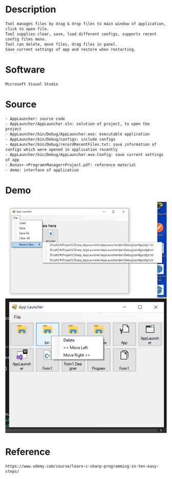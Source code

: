 # Description
    Tool manages files by drag & drop files to main window of application, click to open file. 
    Tool supplies clear, save, load different configs, supports recent config files menu.
    Tool can delete, move files, drag files in panel.
    Save current settings of app and restore when restarting.

# Software
    Microsoft Visual Studio

# Source
    - AppLauncher: source code
    - AppLauncher/AppLauncher.sln: solution of project, to open the project
    - AppLauncher/bin/Debug/AppLauncher.exe: executable application
    - AppLauncher/bin/Debug/configs: include configs
    - AppLauncher/bin/Debug/recordRecentFiles.txt: save information of configs which were opened in application recently
    - AppLauncher/bin/Debug/AppLauncher.exe.Config: save current settings of app
    - Bonus+-+Program+Manager+Project.pdf: reference material
    - demo: interface of application

# Demo
   ![demo](demo-fileMenu.jpg)
   ![demo](demo-itemMenu.png)


# Reference
    https://www.udemy.com/course/learn-c-sharp-programming-in-ten-easy-steps/

